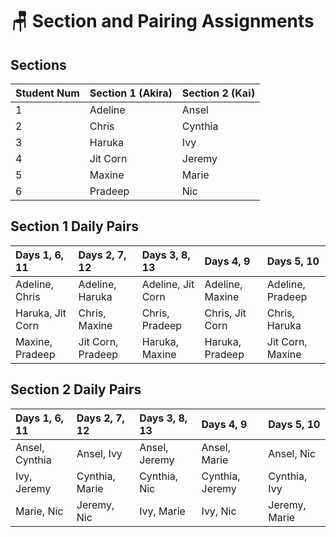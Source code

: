 # 🪑 Section and Pairing Assignments

## Sections

| Student Num | Section 1 \(Akira\) | Section 2 \(Kai\) |
| :--- | :--- | :--- |
| 1 | Adeline | Ansel |
| 2 | Chris | Cynthia |
| 3 | Haruka | Ivy |
| 4 | Jit Corn | Jeremy |
| 5 | Maxine | Marie |
| 6 | Pradeep | Nic |

## Section 1 Daily Pairs

| Days 1, 6, 11 | Days 2, 7, 12 | Days 3, 8, 13 | Days 4, 9 | Days 5, 10 |
| :--- | :--- | :--- | :--- | :--- |
| Adeline, Chris | Adeline, Haruka | Adeline, Jit Corn | Adeline, Maxine | Adeline, Pradeep |
| Haruka, Jit Corn | Chris, Maxine | Chris, Pradeep | Chris, Jit Corn | Chris, Haruka |
| Maxine, Pradeep | Jit Corn, Pradeep | Haruka, Maxine | Haruka, Pradeep | Jit Corn, Maxine |

## Section 2 Daily Pairs

| Days 1, 6, 11 | Days 2, 7, 12 | Days 3, 8, 13 | Days 4, 9 | Days 5, 10 |
| :--- | :--- | :--- | :--- | :--- |
| Ansel, Cynthia | Ansel, Ivy | Ansel, Jeremy | Ansel, Marie | Ansel, Nic |
| Ivy, Jeremy | Cynthia, Marie | Cynthia, Nic | Cynthia, Jeremy | Cynthia, Ivy |
| Marie, Nic | Jeremy, Nic | Ivy, Marie | Ivy, Nic | Jeremy, Marie |

